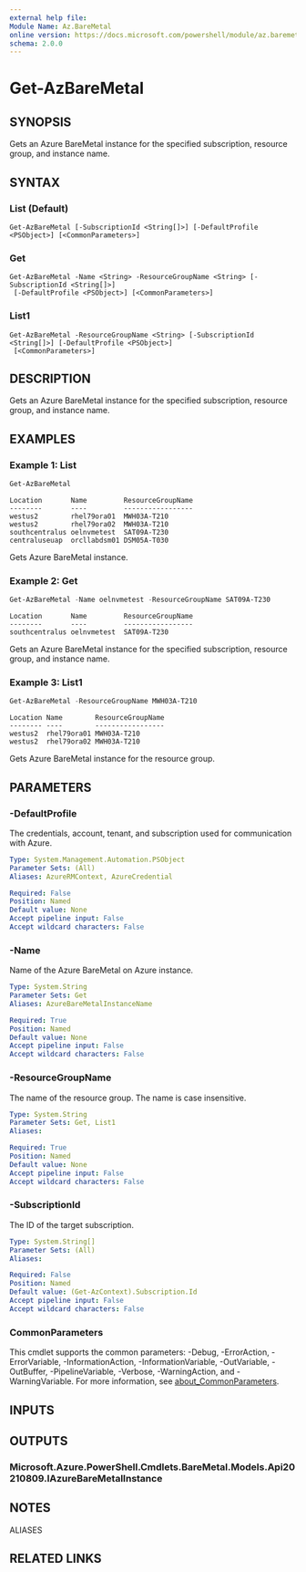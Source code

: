 ```yaml
---
external help file:
Module Name: Az.BareMetal
online version: https://docs.microsoft.com/powershell/module/az.baremetal/get-azbaremetal
schema: 2.0.0
---
```


# Get-AzBareMetal

## SYNOPSIS
Gets an Azure BareMetal instance for the specified subscription, resource group, and instance name.

## SYNTAX

### List (Default)
```
Get-AzBareMetal [-SubscriptionId <String[]>] [-DefaultProfile <PSObject>] [<CommonParameters>]
```

### Get
```
Get-AzBareMetal -Name <String> -ResourceGroupName <String> [-SubscriptionId <String[]>]
 [-DefaultProfile <PSObject>] [<CommonParameters>]
```

### List1
```
Get-AzBareMetal -ResourceGroupName <String> [-SubscriptionId <String[]>] [-DefaultProfile <PSObject>]
 [<CommonParameters>]
```

## DESCRIPTION
Gets an Azure BareMetal instance for the specified subscription, resource group, and instance name.

## EXAMPLES

### Example 1: List
```powershell
Get-AzBareMetal
```

```output
Location       Name         ResourceGroupName
--------       ----         -----------------
westus2        rhel79ora01  MWH03A-T210
westus2        rhel79ora02  MWH03A-T210
southcentralus oelnvmetest  SAT09A-T230
centraluseuap  orcllabdsm01 DSM05A-T030
```

Gets Azure BareMetal instance.

### Example 2: Get
```powershell
Get-AzBareMetal -Name oelnvmetest -ResourceGroupName SAT09A-T230
```

```output
Location       Name         ResourceGroupName
--------       ----         -----------------
southcentralus oelnvmetest  SAT09A-T230
```

Gets an Azure BareMetal instance for the specified subscription, resource group, and instance name.

### Example 3: List1
```powershell
Get-AzBareMetal -ResourceGroupName MWH03A-T210
```

```output
Location Name        ResourceGroupName
-------- ----        -----------------
westus2  rhel79ora01 MWH03A-T210
westus2  rhel79ora02 MWH03A-T210
```

Gets Azure BareMetal instance for the resource group.

## PARAMETERS

### -DefaultProfile
The credentials, account, tenant, and subscription used for communication with Azure.

```yaml
Type: System.Management.Automation.PSObject
Parameter Sets: (All)
Aliases: AzureRMContext, AzureCredential

Required: False
Position: Named
Default value: None
Accept pipeline input: False
Accept wildcard characters: False
```

### -Name
Name of the Azure BareMetal on Azure instance.

```yaml
Type: System.String
Parameter Sets: Get
Aliases: AzureBareMetalInstanceName

Required: True
Position: Named
Default value: None
Accept pipeline input: False
Accept wildcard characters: False
```

### -ResourceGroupName
The name of the resource group.
The name is case insensitive.

```yaml
Type: System.String
Parameter Sets: Get, List1
Aliases:

Required: True
Position: Named
Default value: None
Accept pipeline input: False
Accept wildcard characters: False
```

### -SubscriptionId
The ID of the target subscription.

```yaml
Type: System.String[]
Parameter Sets: (All)
Aliases:

Required: False
Position: Named
Default value: (Get-AzContext).Subscription.Id
Accept pipeline input: False
Accept wildcard characters: False
```

### CommonParameters
This cmdlet supports the common parameters: -Debug, -ErrorAction, -ErrorVariable, -InformationAction, -InformationVariable, -OutVariable, -OutBuffer, -PipelineVariable, -Verbose, -WarningAction, and -WarningVariable. For more information, see [about_CommonParameters](http://go.microsoft.com/fwlink/?LinkID=113216).

## INPUTS

## OUTPUTS

### Microsoft.Azure.PowerShell.Cmdlets.BareMetal.Models.Api20210809.IAzureBareMetalInstance

## NOTES

ALIASES

## RELATED LINKS


